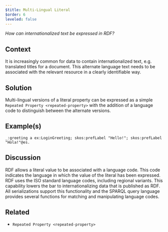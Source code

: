 ```yaml
---
$title: Multi-Lingual Literal
$order: 6
leveled: false
---
```


*How can internationalized text be expressed in RDF?*

## Context

It is increasingly common for data to contain internationalized text, e.g. translated titles for a document. This alternate language text needs to be associated with the relevant resource in a clearly identifiable way.

## Solution

Multi-lingual versions of a literal property can be expressed as a simple `Repeated Property <repeated-property>` with the addition of a language code to distinguish between the alternate versions.

## Example(s)

``_:greeting a ex:LoginGreeting; skos:prefLabel "Hello!"; skos:prefLabel "Hola!"@es.``

## Discussion

RDF allows a literal value to be associated with a language code. This code indicates the language in which the value of the literal has been expressed. RDF uses the ISO standard language codes, including regional variants. This capability lowers the bar to internationalizing data that is published as RDF. All serializations support this functionality and the SPARQL query language provides several functions for matching and manipulating language codes.

## Related

- `Repeated Property <repeated-property>`

